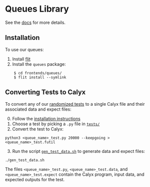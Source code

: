 # Queues Library

See the [docs][docs] for more details.

## Installation
To use our queues:
1. Install [flit][flit]
2. Install the `queues` package:
```
    $ cd frontends/queues/
    $ flit install --symlink
``` 

## Converting Tests to Calyx

To convert any of our [randomized tests][testing-harness] to a single Calyx file and their associated data and expect files:

0. Follow the [installation instructions](#installation)
1. Choose a test by picking a `.py` file in [`tests/`][tests-dir]
2. Convert the test to Calyx:
```
python3 <queue_name>_test.py 20000 --keepgoing > <queue_name>_test.futil
```
3. Run the script [`gen_test_data.sh`][gen_test_data.sh] to generate data and expect files:
```
./gen_test_data.sh
```

The files `<queue_name>_test.py`, `<queue_name>_test.data`, and `<queue_name>_test.expect` contain the Calyx program, input data, and expected outputs for the test.

[docs]: https://docs.calyxir.org/frontends/queues.html
[flit]: https://flit.readthedocs.io/en/latest/#install
[testing-harness]: https://docs.calyxir.org/frontends/queues.html#shared-testing-harness
[tests-dir]: ./tests/
[gen_test_data.sh]: ./test_data_gen/gen_test_data.sh